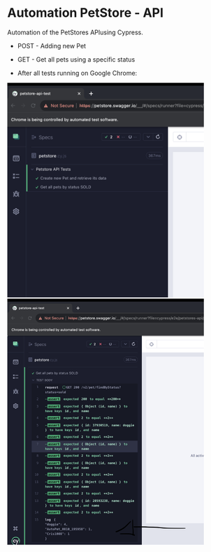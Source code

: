 # Automation PetStore - API
Automation of the PetStores APIusing Cypress.

- POST - Adding new Pet
- GET  - Get all pets using a specific status

- After all tests running on Google Chrome:
<img src="https://github.com/camilalves13/petstore-api-automation/blob/main/images/1.png" width="450"/>

<img src="https://github.com/camilalves13/petstore-api-automation/blob/main/images/2.png" width="450"/>
